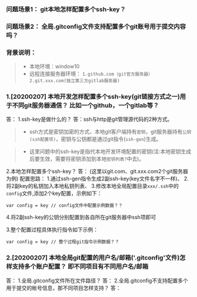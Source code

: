 <!--
 * @Descripttion: 
 * @version: 
 * @Author: wenq
 * @Date: 2020-02-08 14:41:48
 * @LastEditors  : wenq
 * @LastEditTime : 2020-02-08 16:09:07
 -->
### 问题场景1： git本地怎样配置多个ssh-key？
### 问题场景2： 全局.gitconfig文件支持配置多个git账号用于提交内容吗？

### **背景说明**：
>* 本地环境：window10
>* 远程连接服务器环境：
`1.github.com（git官方服务器）`
`2.git.xxx.com(独立第三方gitlab服务器)`

### 1.[20200207] 本地开发怎样配置多个ssh-key(git链接方式之一)用于不同git服务器通信？ 比如一个github，一个gitlab等？
答：
1.ssh-key是做什么的？
答：ssh与http是git管理源代码的2种方式。
>* ssh方式是密钥加密的方式，本地git客户端持有`密钥`，git服务器持有`公钥(ssh配置项)`，密钥与公钥都是通过git指令(`ssh-gen`)生成。

>* 这里问题中的ssh-key是指代本地开发环境配置的密钥(注:本地密钥生成后要生效，需要将密钥添加到本地`密钥列表?`中去)。

2.本地怎样配置多个ssh-key？
答：
(这里以git.com、git.xxx.com2个git服务器为例)
配置思路：
1.通过ssh-gen指令生成2副ssh-key(key文件名字不一样)、
2.将2副key的私钥加入本地私钥列表、
3.修改本地全局配置目录`xxx/.ssh`中的`config`文件,添加2个key配置，示例如下：
```
var config = key // config文件中配置示例数据？？
```
4.将2副ssh-key的公钥分别配置到各自所在git服务器中ssh项即可

3.整个配置过程具体执行指令如下示例：
```
var config = key // 整个过程git指令示例数据？？
```

### 2.[20200207] 本地全局git配置的用户名/邮箱('.gitconfig'文件)怎样支持多个账户配置？ 即不同项目有不同用户名/邮箱
答：
1.全局.gitconfig文件所在文件路径？
答：
2.全局.gitconfig不支持配置多个用于提交的帐号信息，那不同项目怎样支持？
答：
